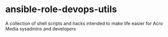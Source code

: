 # ansible-role-devops-utils
A collection of shell scripts and hacks intended to make life easier for Acro Media sysadmins and developers
